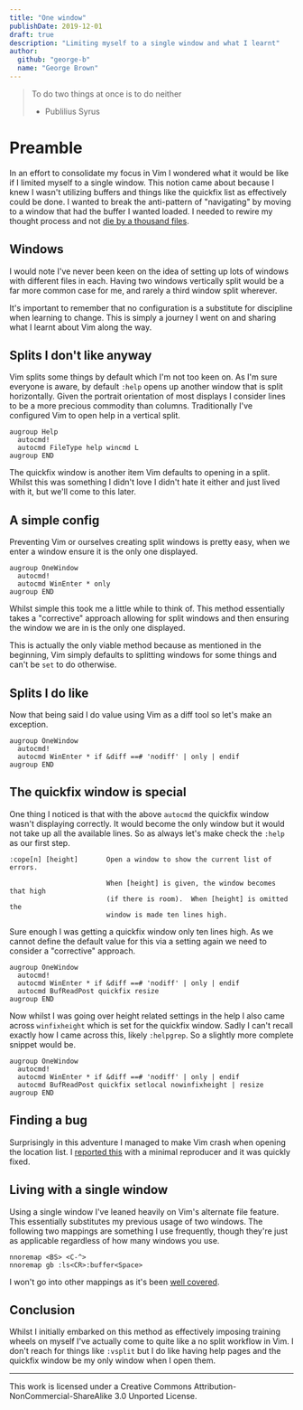 ```yaml
---
title: "One window"
publishDate: 2019-12-01
draft: true
description: "Limiting myself to a single window and what I learnt"
author:
  github: "george-b"
  name: "George Brown"
---
```


> To do two things at once is to do neither
>
> - Publilius Syrus

# Preamble

In an effort to consolidate my focus in Vim I wondered what it would be like if I limited myself to a single window. This notion came about because I knew I wasn't utilizing buffers and things like the quickfix list as effectively could be done. I wanted to break the anti-pattern of "navigating" by moving to a window that had the buffer I wanted loaded. I needed to rewire my thought process and not [die by a thousand files][death-by-a-thousand-files].

## Windows

I would note I've never been keen on the idea of setting up lots of windows with different files in each. Having two windows vertically split would be a far more common case for me, and rarely a third window split wherever.

It's important to remember that no configuration is a substitute for discipline when learning to change. This is simply a journey I went on and sharing what I learnt about Vim along the way.

## Splits I don't like anyway

Vim splits some things by default which I'm not too keen on. As I'm sure everyone is aware, by default `:help` opens up another window that is split horizontally. Given the portrait orientation of most displays I consider lines to be a more precious commodity than columns. Traditionally I've configured Vim to open help in a vertical split.

```vim
augroup Help
  autocmd!
  autocmd FileType help wincmd L
augroup END
```

The quickfix window is another item Vim defaults to opening in a split. Whilst this was something I didn't love I didn't hate it either and just lived with it,
but we'll come to this later.

## A simple config

Preventing Vim or ourselves creating split windows is pretty easy, when we enter a window ensure it is the only one displayed.

```vim
augroup OneWindow
  autocmd!
  autocmd WinEnter * only
augroup END
```

Whilst simple this took me a little while to think of. This method essentially takes a "corrective" approach allowing for split windows and then ensuring the window we are in is the only one displayed.

This is actually the only viable method because as mentioned in the beginning, Vim simply defaults to splitting windows for some things and can't be `set` to do otherwise.

## Splits I do like

Now that being said I do value using Vim as a diff tool so let's make an exception.

```vim
augroup OneWindow
  autocmd!
  autocmd WinEnter * if &diff ==# 'nodiff' | only | endif
augroup END
```

## The quickfix window is special

One thing I noticed is that with the above `autocmd` the quickfix window wasn't displaying correctly. It would become the only window but it would not take up all the available lines. So as always let's make check the `:help` as our first step.

```help
:cope[n] [height]       Open a window to show the current list of errors.

                        When [height] is given, the window becomes that high
                        (if there is room).  When [height] is omitted the
                        window is made ten lines high.
```

Sure enough I was getting a quickfix window only ten lines high. As we cannot define the default value for this via a setting again we need to consider a "corrective" approach.

```vim
augroup OneWindow
  autocmd!
  autocmd WinEnter * if &diff ==# 'nodiff' | only | endif
  autocmd BufReadPost quickfix resize
augroup END
```

Now whilst I was going over height related settings in the help I also came across `winfixheight` which is set for the quickfix window. Sadly I can't recall exactly how I came across this, likely `:helpgrep`. So a slightly more complete snippet would be.

```vim
augroup OneWindow
  autocmd!
  autocmd WinEnter * if &diff ==# 'nodiff' | only | endif
  autocmd BufReadPost quickfix setlocal nowinfixheight | resize
augroup END
```

## Finding a bug

Surprisingly in this adventure I managed to make Vim crash when opening the location list. I [reported this][bug] with a minimal reproducer and it was quickly fixed.

## Living with a single window

Using a single window I've leaned heavily on Vim's alternate file feature. This essentially substitutes my previous usage of two windows. The following two mappings are something I use frequently, though they're just as applicable regardless of how many windows you use.

```vim
nnoremap <BS> <C-^>
nnoremap gb :ls<CR>:buffer<Space>
```

I won't go into other mappings as it's been [well covered][death-by-a-thousand-files].

## Conclusion

Whilst I initially embarked on this method as effectively imposing training wheels on myself I've actually come to quite like a no split workflow in Vim. I don't reach for things like `:vsplit` but I do like having help pages and the quickfix window be my only window when I open them.

---

This work is licensed under a Creative Commons Attribution-NonCommercial-ShareAlike 3.0 Unported License.

[death-by-a-thousand-files]: https://vimways.org/2018/death-by-a-thousand-files/
[bug]: https://github.com/vim/vim/issues/3906

[//]: # ( Vim: set spell spelllang=en: )
